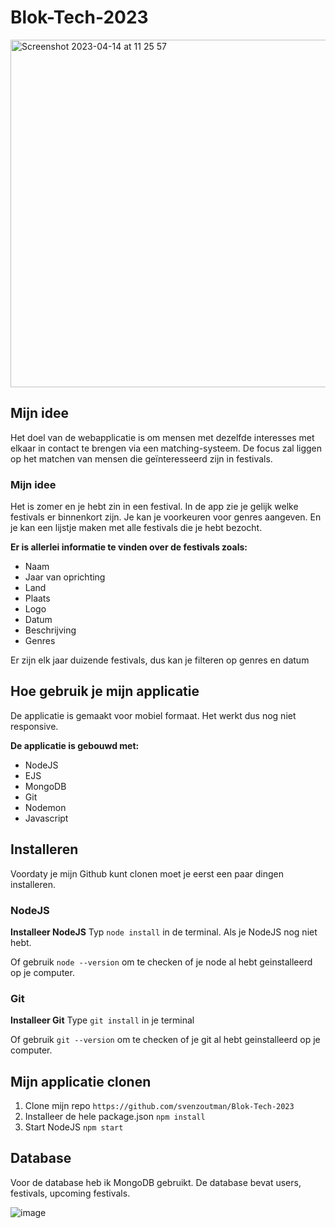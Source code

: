 # Blok-Tech-2023

<img width="556" alt="Screenshot 2023-04-14 at 11 25 57" src="https://user-images.githubusercontent.com/56074363/232007527-5a4bdaea-4d16-46b5-a66f-40b5b66b7f9d.png">

## Mijn idee

Het doel van de webapplicatie is om mensen met dezelfde interesses met elkaar in contact te brengen via een matching-systeem. De focus zal liggen op het matchen van mensen die geïnteresseerd zijn in festivals.

### Mijn idee

Het is zomer en je hebt zin in een festival. In de app zie je gelijk welke festivals er binnenkort zijn. Je kan je voorkeuren voor genres aangeven. En je kan een lijstje maken met alle festivals die je hebt bezocht.

**Er is allerlei informatie te vinden over de festivals zoals:**
- Naam
- Jaar van oprichting
- Land
- Plaats
- Logo
- Datum
- Beschrijving
- Genres

Er zijn elk jaar duizende festivals, dus kan je filteren op genres en datum

## Hoe gebruik je mijn applicatie

De applicatie is gemaakt voor mobiel formaat. Het werkt dus nog niet responsive.

**De applicatie is gebouwd met:**
- NodeJS
- EJS
- MongoDB
- Git
- Nodemon
- Javascript

## Installeren

Voordaty je mijn Github kunt clonen moet je eerst een paar dingen installeren.

### NodeJS
**Installeer NodeJS**
Typ `node install` in de terminal. Als je NodeJS nog niet hebt.

Of gebruik `node --version` om te checken of je node al hebt geinstalleerd op je computer.

### Git

**Installeer Git**
Type `git install` in je terminal

Of gebruik `git --version` om te checken of je git al hebt geinstalleerd op je computer.

## Mijn applicatie clonen

1.  Clone mijn repo
`https://github.com/svenzoutman/Blok-Tech-2023`
2. Installeer de hele package.json
`npm install`
3. Start NodeJS
`npm start`

## Database
Voor de database heb ik MongoDB gebruikt. De database bevat users, festivals, upcoming festivals.

![image](https://user-images.githubusercontent.com/56074363/232010875-3bbac32d-5863-4308-bc70-901e3df60a42.png)


